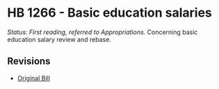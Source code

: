 # HB 1266 - Basic education salaries
*Status: First reading, referred to Appropriations.*
Concerning basic education salary review and rebase.

## Revisions
* [Original Bill](1/)